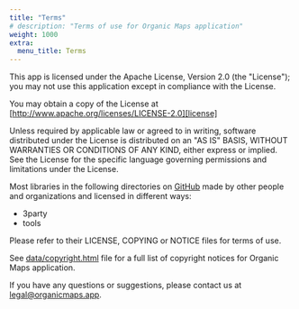 ```yaml
---
title: "Terms"
# description: "Terms of use for Organic Maps application"
weight: 1000
extra:
  menu_title: Terms
---
```


This app is licensed under the Apache License, Version 2.0 (the "License"); you may not use this application except in compliance with the License.

You may obtain a copy of the License at [http://www.apache.org/licenses/LICENSE-2.0][license]

Unless required by applicable law or agreed to in writing, software distributed under the License is distributed on an "AS IS" BASIS, WITHOUT WARRANTIES OR CONDITIONS OF ANY KIND, either express or implied. See the License for the specific language governing permissions and limitations under the License.

Most libraries in the following directories on [GitHub][github] made by other people and organizations and licensed in different ways:

- 3party
- tools

Please refer to their LICENSE, COPYING or NOTICE files for terms of use.

See [data/copyright.html][copyright] file for a full list of copyright notices for Organic Maps application.

If you have any questions or suggestions, please contact us at [legal@organicmaps.app](mailto:legal@organicmaps.app).

[github]: https://github.com/organicmaps/organicmaps
[license]: http://www.apache.org/licenses/LICENSE-2.0
[copyright]: https://github.com/organicmaps/organicmaps/blob/master/data/copyright.html
